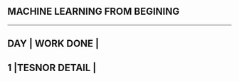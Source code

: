 ##                         MACHINE LEARNING FROM BEGINING ##
-------------------------------------------
DAY       |              WORK DONE         |
-------------------------------------------
1         |TESNOR DETAIL                   |
-------------------------------------------